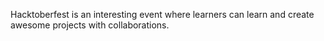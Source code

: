 Hacktoberfest is an interesting event where learners can learn and create awesome projects with collaborations.
